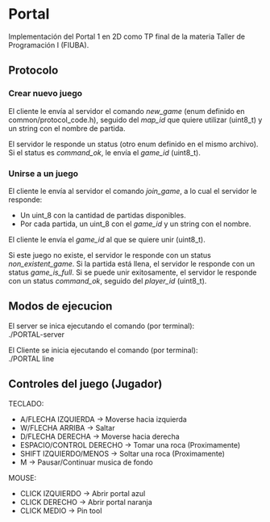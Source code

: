 # Portal
Implementación del Portal 1 en 2D como TP final de la materia Taller de Programación I (FIUBA).

## Protocolo

### Crear nuevo juego
El cliente le envía al servidor el comando _new_game_ (enum definido en common/protocol_code.h), seguido del _map_id_ que quiere utilizar (uint8_t) y un string con el nombre de partida.

El servidor le responde un status (otro enum definido en el mismo archivo). Si el status es _command_ok_, le envía el _game_id_ (uint8_t).

### Unirse a un juego
El cliente le envía al servidor el comando _join_game_, a lo cual el servidor le responde:
- Un uint_8 con la cantidad de partidas disponibles.
- Por cada partida, un uint_8 con el _game_id_ y un string con el nombre.

El cliente le envía el _game_id_ al que se quiere unir (uint8_t).

Si este juego no existe, el servidor le responde con un status _non_existent_game_.
Si la partida está llena, el servidor le responde con un status _game_is_full_.
Si se puede unir exitosamente, el servidor le responde con un status _command_ok_, seguido del _player_id_ (uint8_t).

## Modos de ejecucion

El server se inica ejecutando el comando (por terminal):  
	./PORTAL-server

El Cliente se inicia ejecutando el comando (por terminal):  
	./PORTAL line

## Controles del juego (Jugador)

TECLADO:
  
- A/FLECHA IZQUIERDA -> Moverse hacia izquierda
- W/FLECHA ARRIBA -> Saltar
- D/FLECHA DERECHA -> Moverse hacia derecha
- ESPACIO/CONTROL DERECHO -> Tomar una roca (Proximamente)
- SHIFT IZQUIERDO/MENOS -> Soltar una roca (Proximamente)
- M -> Pausar/Continuar musica de fondo
  
MOUSE:

- CLICK IZQUIERDO -> Abrir portal azul 
- CLICK DERECHO -> Abrir portal naranja
- CLICK MEDIO -> Pin tool 


